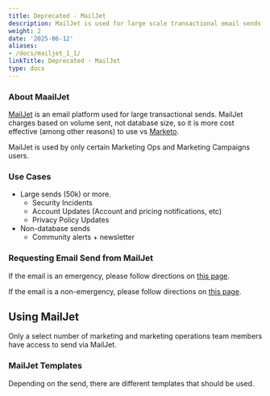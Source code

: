 ```yaml
---
title: Deprecated - MailJet
description: MailJet is used for large scale transactional email sends
weight: 2
date: '2025-06-12'
aliases:
- /docs/mailjet_1_1/
linkTitle: Deprecated - MailJet
type: docs
---
```


<link rel="stylesheet" type="text/css" href="/stylesheets/biztech.css" />

### About MaailJet

[MailJet](https://www.mailjet.com/) is an email platform used for large transactional sends. MailJet charges based on volume sent, not database size, so it is more cost effective (among other reasons) to use vs [Marketo](/handbook/marketing/marketing-operations/marketo/).

MailJet is used by only certain Marketing Ops and Marketing Campaigns users.

### Use Cases

- Large sends (50k) or more.
  - Security Incidents
  - Account Updates (Account and pricing notifications, etc)
  - Privacy Policy Updates
- Non-database sends
  - Community alerts + newsletter

### Requesting Email Send from MailJet

If the email is an emergency, please follow directions on [this page](/handbook/marketing/emergency-response).

If the email is a non-emergency, please follow directions on [this page](/handbook/marketing/lifecycle-marketing/emails-nurture/#overview).

## Using MailJet

Only a select number of marketing and marketing operations team members have access to send via MailJet.

### MailJet Templates

Depending on the send, there are different templates that should be used.
